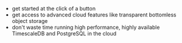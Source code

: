 <Highlight type="cloud" header="Try for free on Timescale" button="Try for free">
<ul>
<li> get started at the click of a button </li>
<li> get access to advanced cloud features like transparent bottomless object storage </li>
<li> don't waste time running high performance, highly available TimescaleDB and PostgreSQL in the cloud </li>
</ul>
</Highlight>

